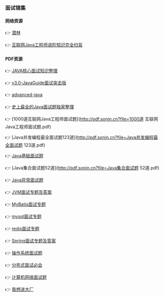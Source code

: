 ### 面试锦集


#### 网络资源
👉 [潜林](https://www.cnblogs.com/fyql)


👉 [互联网Java工程师进阶知识完全扫盲](https://doocs.gitee.io/advanced-java/#/)



#### PDF资源
👉 [JAVA核心面试知识整理](http://pdf.sonin.cn)


👉 [v3.0-JavaGuide面试突击版](http://pdf.sonin.cn?file=v3.0-JavaGuide面试突击版.pdf)


👉 [advanced-java](http://pdf.sonin.cn?file=advanced-java.pdf)


👉 [史上最全的Java面试题独家整理](http://pdf.sonin.cn?file=史上最全的Java面试题独家整理.pdf)


👉 [1000道互联网Java工程师面试题](http://pdf.sonin.cn?file=1000道 互联网Java工程师面试题.pdf)


👉 [Java并发编程最全面试题123道](http://pdf.sonin.cn?file=Java并发编程最全面试题 123道.pdf)


👉 [Java基础面试题](http://pdf.sonin.cn?file=Java基础面试题.pdf)


👉 [Java集合面试题52道](http://pdf.sonin.cn?file=Java集合面试题 52道.pdf)


👉 [Java异常面试题](http://pdf.sonin.cn?file=Java异常面试题（2021最新版）.pdf)


👉 [JVM面试专题及答案](http://pdf.sonin.cn?file=JVM面试专题及答案.pdf)


👉 [MyBatis面试专题](http://pdf.sonin.cn?file=MyBatis面试专题.pdf)


👉 [mysql面试专题](http://pdf.sonin.cn?file=mysql面试专题.pdf)


👉 [redis面试专题](http://pdf.sonin.cn?file=redis面试专题.pdf)


👉 [Spring面试专题及答案](http://pdf.sonin.cn?file=Spring面试专题及答案.pdf-2020-01-09-17-05-36-381.pdf)


👉 [操作系统面试题](http://pdf.sonin.cn?file=操作系统面试题（2021最新版）.pdf)


👉 [分布式面试必会](http://pdf.sonin.cn?file=分布式面试必会（2021最新版）.pdf)


👉 [计算机网络面试题](http://pdf.sonin.cn?file=计算机网络面试题（2021最新版）.pdf)


👉 [我想进大厂](http://pdf.sonin.cn?file=《我想进大厂》面试总结.pdf)
